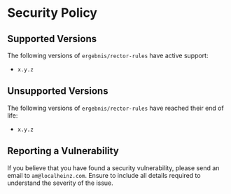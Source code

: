 # Security Policy

## Supported Versions

The following versions of `ergebnis/rector-rules` have active support:

- `x.y.z`

## Unsupported Versions

The following versions of `ergebnis/rector-rules` have reached their end of life:

- `x.y.z`

## Reporting a Vulnerability

If you believe that you have found a security vulnerability, please send an email to `am@localheinz.com`. Ensure to include all details required to understand the severity of the issue.

